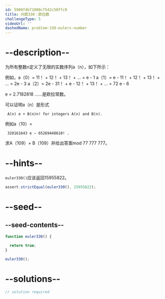 ```yaml
---
id: 5900f4b71000cf542c50ffc9
title: 问题330：欧拉数
challengeType: 5
videoUrl: ''
dashedName: problem-330-eulers-number
---
```


# --description--

为所有整数n定义了无限的实数序列a（n），如下所示：

例如，a（0）= 11！ + 12！ + 13！ + ... = e - 1 a（1）= e - 11！ + 12！ + 13！ + ... = 2e - 3 a（2）= 2e - 31！ + e - 12！ + 13！ + ... = 72 e - 6

e = 2.7182818 ......是欧拉常数。

可以证明a（n）是形式

```
 A(n) e + B(n)n! for integers A(n) and B(n). 
```

例如a（10）=

```
 328161643 e − 65269448610! . 
```

求A（109）+ B（109）并给出答案mod 77 777 777。

# --hints--

`euler330()`应该返回15955822。

```js
assert.strictEqual(euler330(), 15955822);
```

# --seed--

## --seed-contents--

```js
function euler330() {

  return true;
}

euler330();
```

# --solutions--

```js
// solution required
```
